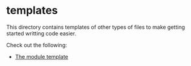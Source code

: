 templates
=========

This directory contains templates of other types of files to make getting started writting code easier.

Check out the following:

* [The module template](module.py)